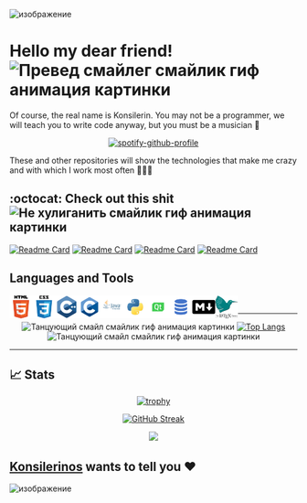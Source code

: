![изображение](https://user-images.githubusercontent.com/78896451/134553886-176187e8-5dbe-44cd-8f58-85d2a52b6a48.png) 

# Hello my dear friend! <a title="Превед" target=_blank><img alt="Превед смайлег смайлик гиф анимация картинки" src=http://wdesk.ucoz.net/_ph/60/2/42755811.gif?1638797756></a>

Of course, the real name is Konsilerin. You may not be a programmer, we will teach you to write code anyway, but you must be a musician 🎵

<div align = "center">

[![spotify-github-profile](https://spotify-github-profile.vercel.app/api/view?uid=3124lyyronknvc2rcyp6547ojbse&cover_image=true&theme=natemoo-re&bar_color=53b14f&bar_color_cover=false)](https://github.com/kittinan/spotify-github-profile)

<div align = "left">
  
These and other repositories will show the technologies that make me crazy and with which I work most often 👺👺👺

## :octocat: Check out this shit <a title="Не хулиганить" target=_blank><img alt="Не хулиганить смайлик гиф анимация картинки" src=http://wdesk.ucoz.net/_ph/60/2/897423321.gif?1638797757></a>

[![Readme Card](https://github-readme-stats.vercel.app/api/pin/?username=konsilerinos&repo=Database-tool&text_color=112a3a&title_color=0c5ea8&icon_color=112a3a&show_owner=true)](https://github.com/konsilerinos/Database-tool)
[![Readme Card](https://github-readme-stats.vercel.app/api/pin/?username=konsilerinos&repo=Timer&text_color=112a3a&title_color=0c5ea8&icon_color=112a3a&show_owner=true)](https://github.com/konsilerinos/Timer)
[![Readme Card](https://github-readme-stats.vercel.app/api/pin/?username=konsilerinos&repo=Sort-lib&text_color=112a3a&title_color=0c5ea8&icon_color=112a3a&show_owner=true)](https://github.com/konsilerinos/Sorting-algorithms)
[![Readme Card](https://github-readme-stats.vercel.app/api/pin/?username=konsilerinos&repo=English-anki-tool&text_color=112a3a&title_color=0c5ea8&icon_color=112a3a&show_owner=true)](https://github.com/konsilerinos/English-anki-tool)

## Languages and Tools

<img align="left" alt="HTML" width="40px" src="https://raw.githubusercontent.com/github/explore/80688e429a7d4ef2fca1e82350fe8e3517d3494d/topics/html/html.png" />
<img align="left" alt="CSS" width="40px" src="https://raw.githubusercontent.com/github/explore/80688e429a7d4ef2fca1e82350fe8e3517d3494d/topics/css/css.png" />
<img align="left" alt="C++" width="40px" src="https://raw.githubusercontent.com/github/explore/180320cffc25f4ed1bbdfd33d4db3a66eeeeb358/topics/cpp/cpp.png" />
<img align="left" alt="C" width="40px" src="https://raw.githubusercontent.com/github/explore/f3e22f0dca2be955676bc70d6214b95b13354ee8/topics/c/c.png" />
<img align="left" alt="Java" width="40px" src="https://raw.githubusercontent.com/github/explore/80688e429a7d4ef2fca1e82350fe8e3517d3494d/topics/java/java.png" />
<img align="left" alt="Python" width="40px" src="https://raw.githubusercontent.com/github/explore/80688e429a7d4ef2fca1e82350fe8e3517d3494d/topics/python/python.png" />
<img align="left" alt="Qt" width="40px" src="https://raw.githubusercontent.com/github/explore/80688e429a7d4ef2fca1e82350fe8e3517d3494d/topics/qt/qt.png" />
<img align="left" alt="SQL" width="40px" src="https://raw.githubusercontent.com/github/explore/80688e429a7d4ef2fca1e82350fe8e3517d3494d/topics/sql/sql.png" />
<img align="left" alt="Markdown" width="40px" src="https://raw.githubusercontent.com/github/explore/80688e429a7d4ef2fca1e82350fe8e3517d3494d/topics/markdown/markdown.png" />
<img align="left" alt="LaTeX" width="40px" src="https://raw.githubusercontent.com/github/explore/80688e429a7d4ef2fca1e82350fe8e3517d3494d/topics/latex/latex.png" />

<br/>
<hr>

<div align="center">

<a title="Танцующий смайл" target=_blank><img alt="Танцующий смайл смайлик гиф анимация картинки" src=http://wdesk.ucoz.net/_ph/60/2/274749555.gif?1638735190></a>
[![Top Langs](https://github-readme-stats.vercel.app/api/top-langs/?username=konsilerinos&layout=compact&text_color=112a3a&title_color=0c5ea8&icon_color=112a3a&show_owner=true)](https://github.com/anuraghazra/github-readme-stats)
<a title="Танцующий смайл" target=_blank><img alt="Танцующий смайл смайлик гиф анимация картинки" src=http://wdesk.ucoz.net/_ph/60/2/274749555.gif?1638735190></a>

<hr>

<div align="left">
  
## 📈 Stats

<div align="center">

[![trophy](https://github-profile-trophy.vercel.app/?username=konsilerinos&theme=onedark&margin-w=15)](https://github.com/ryo-ma/github-profile-trophy)

[![GitHub Streak](https://github-readme-streak-stats.herokuapp.com/?user=konsilerinos&theme=noctis-minimus	)](https://git.io/streak-stats)

![](https://komarev.com/ghpvc/?username=konsilerinos&color=blue&style=flat-square)

<div align="left">
  
## [Konsilerinos](https://vk.com/konsilerin) wants to tell you ❤️

![изображение](https://user-images.githubusercontent.com/78896451/134555729-dfdecb4b-4217-4e09-81c4-8d8245fad92b.png)
